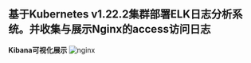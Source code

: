 ## 基于Kubernetes v1.22.2集群部署ELK日志分析系统。并收集与展示Nginx的access访问日志


**Kibana可视化展示**
![nginx](https://user-images.githubusercontent.com/43721571/145190939-f4b758df-2706-4b16-9beb-25d49fce4205.png)

